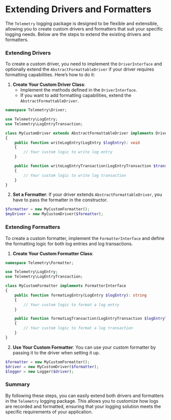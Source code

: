 # Extending Drivers and Formatters

The `Telemetry` logging package is designed to be flexible and extensible, allowing you to create custom drivers and formatters that suit your specific logging needs. Below are the steps to extend the existing drivers and formatters.

### Extending Drivers

To create a custom driver, you need to implement the `DriverInterface` and optionally extend the `AbstractFormattableDriver` if your driver requires formatting capabilities. Here’s how to do it:

1. **Create Your Custom Driver Class**:
   - Implement the methods defined in the `DriverInterface`.
   - If you want to add formatting capabilities, extend the `AbstractFormattableDriver`.

```php
namespace Telemetry\Driver;

use Telemetry\LogEntry;
use Telemetry\LogEntryTransaction;

class MyCustomDriver extends AbstractFormattableDriver implements DriverInterface
{
    public function writeLogEntry(LogEntry $logEntry): void
    {
        // Your custom logic to write log entry
    }

    public function writeLogEntryTransaction(LogEntryTransaction $transaction): void
    {
        // Your custom logic to write log transaction
    }
}
```

2. **Set a Formatter**:
If your driver extends `AbstractFormattableDriver`, you have to pass the formatter in the constructor.

```php
$formatter = new MyCustomFormatter();
$myDriver = new MyCustomDriver($formatter);
```

### Extending Formatters

To create a custom formatter, implement the `FormatterInterface` and define the formatting logic for both log entries and log transactions.

1. **Create Your Custom Formatter Class**:

```php
namespace Telemetry\Formatter;

use Telemetry\LogEntry;
use Telemetry\LogEntryTransaction;

class MyCustomFormatter implements FormatterInterface
{
    public function formatLogEntry(LogEntry $logEntry): string
    {
        // Your custom logic to format a log entry
    }

    public function formatLogTransaction(LogEntryTransaction $logEntryTransaction): string
    {
        // Your custom logic to format a log transaction
    }
}
```

2. **Use Your Custom Formatter**:
   You can use your custom formatter by passing it to the driver when setting it up.

```php
$formatter = new MyCustomFormatter();
$driver = new MyCustomDriver($formatter);
$logger = new Logger($driver);
```

### Summary

By following these steps, you can easily extend both drivers and formatters in the `Telemetry` logging package. This allows you to customize how logs are recorded and formatted, ensuring that your logging solution meets the specific requirements of your application.